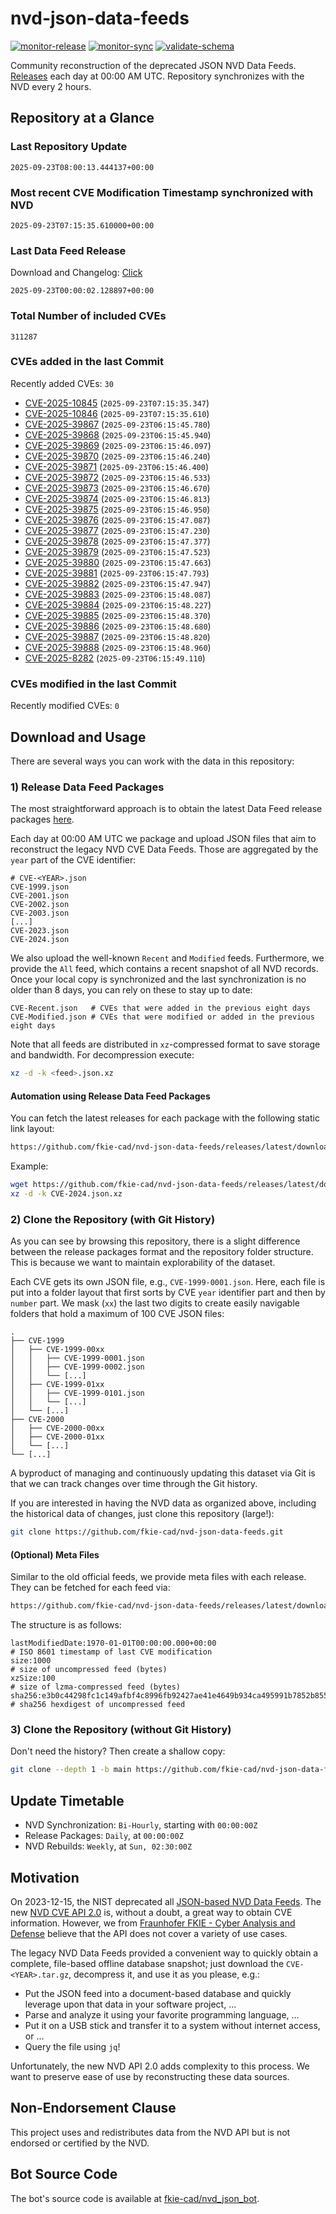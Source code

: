 # nvd-json-data-feeds

[![monitor-release](https://github.com/fkie-cad/nvd-json-data-feeds/actions/workflows/monitor_release.yml/badge.svg)](https://github.com/fkie-cad/nvd-json-data-feeds/actions/workflows/monitor_release.yml)
[![monitor-sync](https://github.com/fkie-cad/nvd-json-data-feeds/actions/workflows/monitor_sync.yml/badge.svg)](https://github.com/fkie-cad/nvd-json-data-feeds/actions/workflows/monitor_sync.yml)
[![validate-schema](https://github.com/fkie-cad/nvd-json-data-feeds/actions/workflows/validate_schema.yml/badge.svg)](https://github.com/fkie-cad/nvd-json-data-feeds/actions/workflows/validate_schema.yml)

Community reconstruction of the deprecated JSON NVD Data Feeds.
[Releases](https://github.com/fkie-cad/nvd-json-data-feeds/releases/latest) each day at 00:00 AM UTC.
Repository synchronizes with the NVD every 2 hours.

## Repository at a Glance

### Last Repository Update

```plain
2025-09-23T08:00:13.444137+00:00
```

### Most recent CVE Modification Timestamp synchronized with NVD

```plain
2025-09-23T07:15:35.610000+00:00
```

### Last Data Feed Release

Download and Changelog: [Click](https://github.com/fkie-cad/nvd-json-data-feeds/releases/latest)

```plain
2025-09-23T00:00:02.128897+00:00
```

### Total Number of included CVEs

```plain
311287
```

### CVEs added in the last Commit

Recently added CVEs: `30`

- [CVE-2025-10845](CVE-2025/CVE-2025-108xx/CVE-2025-10845.json) (`2025-09-23T07:15:35.347`)
- [CVE-2025-10846](CVE-2025/CVE-2025-108xx/CVE-2025-10846.json) (`2025-09-23T07:15:35.610`)
- [CVE-2025-39867](CVE-2025/CVE-2025-398xx/CVE-2025-39867.json) (`2025-09-23T06:15:45.780`)
- [CVE-2025-39868](CVE-2025/CVE-2025-398xx/CVE-2025-39868.json) (`2025-09-23T06:15:45.940`)
- [CVE-2025-39869](CVE-2025/CVE-2025-398xx/CVE-2025-39869.json) (`2025-09-23T06:15:46.097`)
- [CVE-2025-39870](CVE-2025/CVE-2025-398xx/CVE-2025-39870.json) (`2025-09-23T06:15:46.240`)
- [CVE-2025-39871](CVE-2025/CVE-2025-398xx/CVE-2025-39871.json) (`2025-09-23T06:15:46.400`)
- [CVE-2025-39872](CVE-2025/CVE-2025-398xx/CVE-2025-39872.json) (`2025-09-23T06:15:46.533`)
- [CVE-2025-39873](CVE-2025/CVE-2025-398xx/CVE-2025-39873.json) (`2025-09-23T06:15:46.670`)
- [CVE-2025-39874](CVE-2025/CVE-2025-398xx/CVE-2025-39874.json) (`2025-09-23T06:15:46.813`)
- [CVE-2025-39875](CVE-2025/CVE-2025-398xx/CVE-2025-39875.json) (`2025-09-23T06:15:46.950`)
- [CVE-2025-39876](CVE-2025/CVE-2025-398xx/CVE-2025-39876.json) (`2025-09-23T06:15:47.087`)
- [CVE-2025-39877](CVE-2025/CVE-2025-398xx/CVE-2025-39877.json) (`2025-09-23T06:15:47.230`)
- [CVE-2025-39878](CVE-2025/CVE-2025-398xx/CVE-2025-39878.json) (`2025-09-23T06:15:47.377`)
- [CVE-2025-39879](CVE-2025/CVE-2025-398xx/CVE-2025-39879.json) (`2025-09-23T06:15:47.523`)
- [CVE-2025-39880](CVE-2025/CVE-2025-398xx/CVE-2025-39880.json) (`2025-09-23T06:15:47.663`)
- [CVE-2025-39881](CVE-2025/CVE-2025-398xx/CVE-2025-39881.json) (`2025-09-23T06:15:47.793`)
- [CVE-2025-39882](CVE-2025/CVE-2025-398xx/CVE-2025-39882.json) (`2025-09-23T06:15:47.947`)
- [CVE-2025-39883](CVE-2025/CVE-2025-398xx/CVE-2025-39883.json) (`2025-09-23T06:15:48.087`)
- [CVE-2025-39884](CVE-2025/CVE-2025-398xx/CVE-2025-39884.json) (`2025-09-23T06:15:48.227`)
- [CVE-2025-39885](CVE-2025/CVE-2025-398xx/CVE-2025-39885.json) (`2025-09-23T06:15:48.370`)
- [CVE-2025-39886](CVE-2025/CVE-2025-398xx/CVE-2025-39886.json) (`2025-09-23T06:15:48.680`)
- [CVE-2025-39887](CVE-2025/CVE-2025-398xx/CVE-2025-39887.json) (`2025-09-23T06:15:48.820`)
- [CVE-2025-39888](CVE-2025/CVE-2025-398xx/CVE-2025-39888.json) (`2025-09-23T06:15:48.960`)
- [CVE-2025-8282](CVE-2025/CVE-2025-82xx/CVE-2025-8282.json) (`2025-09-23T06:15:49.110`)


### CVEs modified in the last Commit

Recently modified CVEs: `0`



## Download and Usage

There are several ways you can work with the data in this repository:

### 1) Release Data Feed Packages

The most straightforward approach is to obtain the latest Data Feed release packages [here](https://github.com/fkie-cad/nvd-json-data-feeds/releases/latest).

Each day at 00:00 AM UTC we package and upload JSON files that aim to reconstruct the legacy NVD CVE Data Feeds.
Those are aggregated by the `year` part of the CVE identifier:

```
# CVE-<YEAR>.json
CVE-1999.json
CVE-2001.json
CVE-2002.json
CVE-2003.json
[...]
CVE-2023.json
CVE-2024.json
```

We also upload the well-known `Recent` and `Modified` feeds.
Furthermore, we provide the `All` feed, which contains a recent snapshot of all NVD records.
Once your local copy is synchronized and the last synchronization is no older than 8 days, you can rely on these to stay up to date:

```plain
CVE-Recent.json   # CVEs that were added in the previous eight days
CVE-Modified.json # CVEs that were modified or added in the previous eight days
```

Note that all feeds are distributed in `xz`-compressed format to save storage and bandwidth.
For decompression execute:

```sh
xz -d -k <feed>.json.xz
```

#### Automation using Release Data Feed Packages

You can fetch the latest releases for each package with the following static link layout:

```sh
https://github.com/fkie-cad/nvd-json-data-feeds/releases/latest/download/CVE-<YEAR>.json.xz
```

Example:

```sh
wget https://github.com/fkie-cad/nvd-json-data-feeds/releases/latest/download/CVE-2024.json.xz
xz -d -k CVE-2024.json.xz
```

### 2) Clone the Repository (with Git History)

As you can see by browsing this repository, there is a slight difference between the release packages format and the repository folder structure.
This is because we want to maintain explorability of the dataset.

Each CVE gets its own JSON file, e.g., `CVE-1999-0001.json`.
Here, each file is put into a folder layout that first sorts by CVE `year` identifier part and then by `number` part.
We mask (`xx`) the last two digits to create easily navigable folders that hold a maximum of 100 CVE JSON files:

```plain
.
├── CVE-1999
│   ├── CVE-1999-00xx
│   │   ├── CVE-1999-0001.json
│   │   ├── CVE-1999-0002.json
│   │   └── [...]
│   ├── CVE-1999-01xx
│   │   ├── CVE-1999-0101.json
│   │   └── [...]
│   └── [...]
├── CVE-2000
│   ├── CVE-2000-00xx
│   ├── CVE-2000-01xx
│   └── [...]
└── [...]
```

A byproduct of managing and continuously updating this dataset via Git is that we can track changes over time through the Git history.

If you are interested in having the NVD data as organized above, including the historical data of changes, just clone this repository (large!):

```sh
git clone https://github.com/fkie-cad/nvd-json-data-feeds.git
```

#### (Optional) Meta Files

Similar to the old official feeds, we provide meta files with each release. They can be fetched for each feed via:

```sh
https://github.com/fkie-cad/nvd-json-data-feeds/releases/latest/download/CVE-<YEAR>.meta
```

The structure is as follows:

```plain
lastModifiedDate:1970-01-01T00:00:00.000+00:00                          # ISO 8601 timestamp of last CVE modification
size:1000                                                               # size of uncompressed feed (bytes)
xzSize:100                                                              # size of lzma-compressed feed (bytes)
sha256:e3b0c44298fc1c149afbf4c8996fb92427ae41e4649b934ca495991b7852b855 # sha256 hexdigest of uncompressed feed
```

### 3) Clone the Repository (without Git History)

Don't need the history? Then create a shallow copy:

```sh
git clone --depth 1 -b main https://github.com/fkie-cad/nvd-json-data-feeds.git
```


## Update Timetable

* NVD Synchronization: `Bi-Hourly`, starting with `00:00:00Z`
* Release Packages: `Daily`, at `00:00:00Z`
* NVD Rebuilds: `Weekly`, at `Sun, 02:30:00Z`


## Motivation

On 2023-12-15, the NIST deprecated all [JSON-based NVD Data Feeds](https://nvd.nist.gov/vuln/data-feeds#divRetirementBanner-1).
The new [NVD CVE API 2.0](https://nvd.nist.gov/developers/vulnerabilities) is, without a doubt, a great way to obtain CVE information.
However, we from [Fraunhofer FKIE - Cyber Analysis and Defense](https://www.fkie.fraunhofer.de/en/departments/cad.html) believe that the API does not cover a variety of use cases.

The legacy NVD Data Feeds provided a convenient way to quickly obtain a complete, file-based offline database snapshot; just download the `CVE-<YEAR>.tar.gz`, decompress it, and use it as you please, e.g.:

- Put the JSON feed into a document-based database and quickly leverage upon that data in your software project, ...
- Parse and analyze it using your favorite programming language, ...
- Put it on a USB stick and transfer it to a system without internet access, or ...
- Query the file using `jq`!

Unfortunately, the new NVD API 2.0 adds complexity to this process.
We want to preserve ease of use by reconstructing these data sources.

## Non-Endorsement Clause

This project uses and redistributes data from the NVD API but is not endorsed or certified by the NVD.

## Bot Source Code

The bot's source code is available at [fkie-cad/nvd\_json\_bot](https://github.com/fkie-cad/nvd_json_bot).